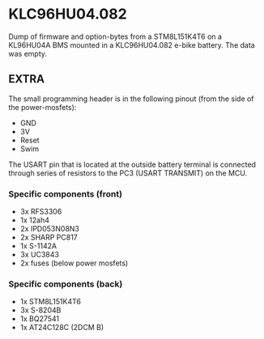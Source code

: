 #  KLC96HU04.082
Dump of firmware and option-bytes from a STM8L151K4T6 on a KL96HU04A BMS mounted in a KLC96HU04.082 e-bike battery.
The data was empty.

## EXTRA
The small programming header is in the following pinout (from the side of the power-mosfets):
- GND
- 3V
- Reset
- Swim

The USART pin that is located at the outside battery terminal is connected through series of resistors to the PC3 (USART TRANSMIT) on the MCU.

### Specific components (front)
- 3x RFS3306 
- 1x 12ah4
- 2x IPD053N08N3
- 2x SHARP PC817
- 1x S-1142A
- 3x UC3843
- 2x fuses (below power mosfets)

### Specific components (back)
- 1x STM8L151K4T6
- 3x S-8204B
- 1x BQ27541
- 1x AT24C128C (2DCM B)

